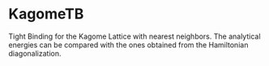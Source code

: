 # KagomeTB 
Tight Binding for the Kagome Lattice with nearest neighbors. The analytical energies can be compared with the ones obtained from the Hamiltonian diagonalization.
